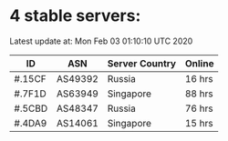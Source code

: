 # 4 stable servers:

Latest update at: Mon Feb 03 01:10:10 UTC 2020

| ID | ASN | Server Country | Online |
| -- | --- | -------------- | ------ |
| #.15CF | AS49392 | Russia | 16 hrs |
| #.7F1D | AS63949 | Singapore | 88 hrs |
| #.5CBD | AS48347 | Russia | 76 hrs |
| #.4DA9 | AS14061 | Singapore | 15 hrs |

